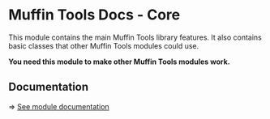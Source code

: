 # Muffin Tools Docs - Core

This module contains the main Muffin Tools library features. It also contains basic classes that other Muffin Tools modules could use.

**You need this module to make other Muffin Tools modules work.**

## Documentation

=> [See module documentation](./_Documentation/README.md)